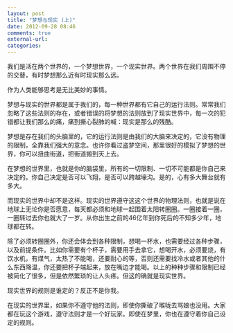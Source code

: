 ```yaml
---
layout: post
title: "梦想与现实 (上)"
date: 2012-09-28 08:46
comments: true
external-url: 
categories: 
---
```


我们是活在两个世界的，一个梦想世界，一个现实世界。两个世界在我们周围不停的交替，有时梦想那么近有时现实那么远。

作为人类能够思考是无比美妙的事情。

梦想与现实的世界都是属于我们的，每一种世界都有它自己的运行法则。常常我们忽略了这些法则的存在，或者错误的将梦想的法则放到了现实世界中，每一次的犯错都让我们那么的痛，痛到撕心裂肺的喊：现实是那么的残酷。

梦想是存在我们的头脑里的，它的运行法则是由我们的大脑来决定的，它没有物理的限制，全靠我们强大的意念。也许你看过盗梦空间，那里很好的模拟了梦想的世界，你可以扭曲街道，把街道搬到天上去。

在梦想的世界里，也就是你的脑袋里，所有的一切限制、一切不可能都是你自己来决定的。你自己决定是否可以飞翔，是否可以跨越壕沟。是的，心有多大舞台就有多大。

而现实的世界中却不是这样。现实的世界遵守这这个世界的物理法则，也就是说在地球上无论你是否愿意，每天都必须和地球一起围着太阳转圈圈。一圈接着一圈，一圈转过去你也就大了一岁。从你出生之前的46亿年到你死后的不知多少年，地球都在转。

除了必须转圈圈外，你还会体会到各种限制，想喝一杯水，也需要经过各种步骤，以及前提条件。比如你需要有个杯子，需要用手去拿它，想喝开水，必须要烧，有饮水机，有煤气，太热了不能喝，还要耐心的等，否则还需要找冷水或者其他的什么东西降温，你还要把杯子端起来，放在嘴边才能喝。以上的种种步骤和限制已经被简化了很多，但是依然繁琐的让人头疼。但这的确就是现实世界。

现实世界的规则是谁定的？反正不是你我。

在现实的世界里，如果你不遵守他的法则，即使你撕破了喉咙去骂娘也没用。大家都在玩这个游戏，遵守法则才是一个好玩家。即使在梦里，你也在遵守着你自己设定的规则。
